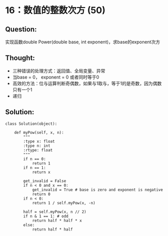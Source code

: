 # 16：数值的整数次方 \(50\)

## Question:

实现函数double Power\(double base, int exponent\)，求base的exponent次方

## Thought:

* 三种错误的处理方式：返回值、全局变量、异常
* 当base = 0， exponent = 0 或者同时等于0
* 高效的方法：位与运算判断奇偶数，如果与1取与，等于1的是奇数，因为偶数只有一个1
* 递归

## Solution:

```text
class Solution(object):
    
    def myPow(self, x, n):
        """
        :type x: float
        :type n: int
        :rtype: float
        """
        if n == 0:
            return 1
        if n == 1:
            return x
        
        get_invalid = False
        if n < 0 and x == 0:
            get_invalid = True # base is zero and exponent is negative
            return 0
        if n < 0:
            return 1 / self.myPow(x, -n)
        
        half = self.myPow(x, n // 2)
        if n & 1 == 1: # odd
            return half * half * x
        else:
            return half * half
```

